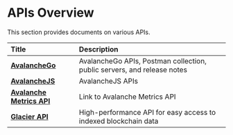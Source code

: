 # APIs Overview

This section provides documents on various APIs.

| Title                                              | Description                                                                                                                                         |
| :------------------------------------------------- | :-------------------------------------------------------------------------------------------------------------------------------------------------- |
| [**AvalancheGo**](./avalanchego/README.md)      |     AvalancheGo APIs, Postman collection, public servers, and release notes      |
| [**AvalancheJS**](./avalanchejs/README.md)      | AvalancheJS APIs |
| [**Avalanche Metrics API**](./metrics.md)       | Link to Avalanche Metrics API              |
| [**Glacier API**](./glacier.md)                 | High-performance API for easy access to indexed blockchain data              |
